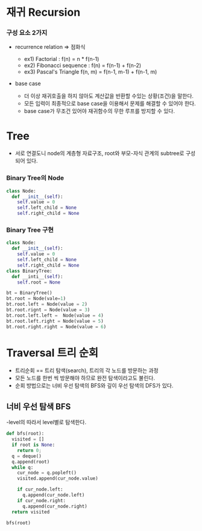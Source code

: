 # 재귀 Recursion

### 구성 요소 2가지 
- recurrence relation => 점화식
  - ex1) Factorial : f(n) = n * f(n-1)
  - ex2) Fibonacci sequence : f(n) = f(n-1) + f(n-2)
  - ex3) Pascal's Triangle f(n, m) = f(n-1, m-1) + f(n-1, m)
 
- base case
  - 더 이상 재귀호출을 하지 않아도 계산값을 반환할 수있는 상황(조건)을 말한다.
  - 모든 입력이 최종적으로 base case을 이용해서 문제를 해결할 수 있어야 한다.
  - base case가 무조건 있어야 재귀함수의 무한 루프를 방지할 수 있다.

# Tree
- 서로 연결도니 node의 계층형 자료구조, root와 부모-자식 관계의 subtree로 구성되어 있다.


### Binary Tree의 Node
```python
class Node:
  def __init__(self):
    self.value = 0
    self.left_child = None
    self.right_child = None
```
### Binary Tree 구현 
```python
class Node:
  def __init__(self):
    self.value = 0
    self.left_child = None
    self.right_child = None
class BinaryTree:
  def __inti__(self):
    self.root = None

bt = BinaryTree()
bt.root = Node(vale=1)
bt.root.left = Node(value = 2)
bt.root.rignt = Node(value = 3)
bt.root.left.left =  Node(value = 4)
bt.root.left.right = Node(value = 5)
bt.root.right.right = Node(value = 6)
```

# Traversal 트리 순회
- 트리순회 == 트리 탐색(search), 트리의 각 노드를 방문하는 과정
- 모든 노드를 한번 씩 방문해야 하므로 완전 탐색이라고도 불린다.
- 순회 방법으로는 너비 우선 탐색의 BFS와 깊이 우선 탐색의 DFS가 있다.

## 너비 우선 탐색 BFS
-level의 따라서 level별로 탐색한다. 

```python
def bfs(root):
  visited = []
  if root is None:
    return 0;
  q = deque()
  q.append(root)
  while q:
    cur_node = q.popleft()
    visited.append(cur_node.value)

    if cur_node.left:
      q.append(cur_node.left)
    if cur_node.right:
      q.append(cur_node.right)
  return visited

bfs(root)
```


















